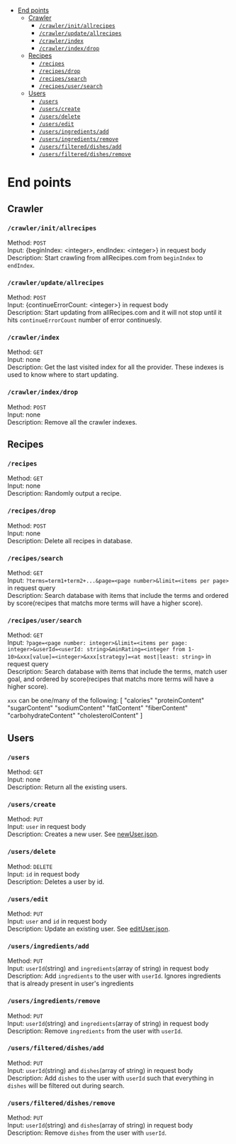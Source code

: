 
- [End points](#end-points)
  * [Crawler](#crawler)
    + [`/crawler/init/allrecipes`](#crawlerinitallrecipes)
    + [`/crawler/update/allrecipes`](#crawlerupdateallrecipes)
    + [`/crawler/index`](#crawlerindex)
    + [`/crawler/index/drop`](#crawlerindexdrop)
  * [Recipes](#recipes)
    + [`/recipes`](#recipes-1)
    + [`/recipes/drop`](#recipesdrop)
    + [`/recipes/search`](#recipessearch)
    + [`/recipes/user/search`](#recipesusersearch)
  * [Users](#users)
    + [`/users`](#users-1)
    + [`/users/create`](#userscreate)
    + [`/users/delete`](#usersdelete)
    + [`/users/edit`](#usersedit)
    + [`/users/ingredients/add`](#usersingredientsadd)
    + [`/users/ingredients/remove`](#usersingredientsremove)
    + [`/users/filtered/dishes/add`](#usersfiltereddishesadd)
    + [`/users/filtered/dishes/remove`](#usersfiltereddishesremove)

# End points

## Crawler

### `/crawler/init/allrecipes`

Method: `POST`\
Input: {beginIndex: \<integer>, endIndex: \<integer>} in request body\
Description: Start crawling from allRecipes.com from `beginIndex` to `endIndex`.

### `/crawler/update/allrecipes`

Method: `POST`\
Input: {continueErrorCount: \<integer>} in request body\
Description: Start updating from allRecipes.com and it will not stop until it hits `continueErrorCount` number of error continuesly.

### `/crawler/index`

Method: `GET`\
Input: none\
Description: Get the last visited index for all the provider. These indexes is used to know where to start updating.

### `/crawler/index/drop`

Method: `POST`\
Input: none\
Description: Remove all the crawler indexes.

## Recipes

### `/recipes`

Method: `GET`\
Input: none\
Description: Randomly output a recipe.

### `/recipes/drop`

Method: `POST`\
Input: none\
Description: Delete all recipes in database.

### `/recipes/search`

Method: `GET`\
Input: `?terms=term1+term2+...&page=<page number>&limit=<items per page>` in request query\
Description: Search database with items that include the terms and ordered by score(recipes that matchs more terms will have a higher score).

### `/recipes/user/search`

Method: `GET`\
Input: `?page=<page number: integer>&limit=<items per page: integer>&userId=<userId: string>&minRating=<integer from 1-10>&xxx[value]=<integer>&xxx[strategy]=<at most|least: string>` in request query\
Description: Search database with items that include the terms, match user goal, and ordered by score(recipes that matchs more terms will have a higher score).

`xxx` can be one/many of the following:
[
"calories"
"proteinContent"
"sugarContent"
"sodiumContent"
"fatContent"
"fiberContent"
"carbohydrateContent"
"cholesterolContent"
]

## Users

### `/users`

Method: `GET`\
Input: none\
Description: Return all the existing users.

### `/users/create`

Method: `PUT`\
Input: `user` in request body\
Description: Creates a new user. See [newUser.json](../libs/schema/newUser.json).

### `/users/delete`

Method: `DELETE`\
Input: `id` in request body\
Description: Deletes a user by id.

### `/users/edit`

Method: `PUT`\
Input: `user` and `id` in request body\
Description: Update an existing user. See [editUser.json](../libs/schema/editUser.json).

### `/users/ingredients/add`

Method: `PUT`\
Input: `userId`(string) and `ingredients`(array of string) in request body\
Description: Add `ingredients` to the user with `userId`. Ignores ingredients that is already present in user's ingredients

### `/users/ingredients/remove`

Method: `PUT`\
Input: `userId`(string) and `ingredients`(array of string) in request body\
Description: Remove `ingredients` from the user with `userId`.

### `/users/filtered/dishes/add`

Method: `PUT`\
Input: `userId`(string) and `dishes`(array of string) in request body\
Description: Add `dishes` to the user with `userId` such that everything in `dishes` will be filtered out during search.

### `/users/filtered/dishes/remove`

Method: `PUT`\
Input: `userId`(string) and `dishes`(array of string) in request body\
Description: Remove `dishes` from the user with `userId`.